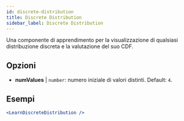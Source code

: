 ```yaml
---
id: discrete-distribution
title: Discrete Distribution
sidebar_label: Discrete Distribution
---
```


Una componente di apprendimento per la visualizzazione di qualsiasi distribuzione discreta e la valutazione del suo CDF.

## Opzioni

* __numValues__ | `number`: numero iniziale di valori distinti. Default: `4`.


## Esempi

```jsx live
<LearnDiscreteDistribution />
```

